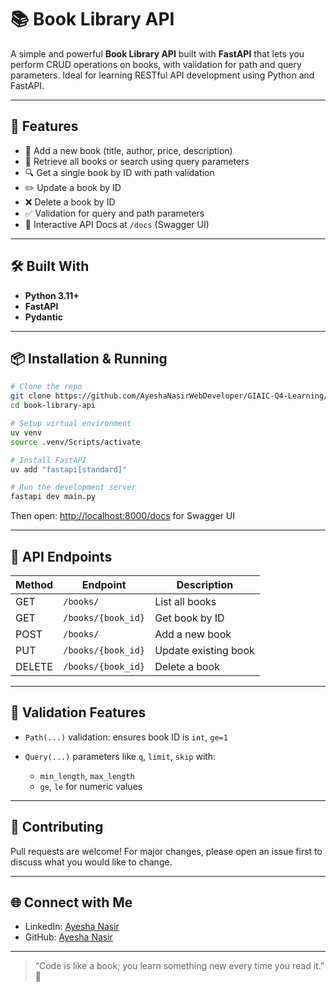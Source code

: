 # 📚 Book Library API

A simple and powerful **Book Library API** built with **FastAPI** that lets you perform CRUD operations on books, with validation for path and query parameters. Ideal for learning RESTful API development using Python and FastAPI.

---

## 🚀 Features

- 📖 Add a new book (title, author, price, description)
- 🧾 Retrieve all books or search using query parameters
- 🔍 Get a single book by ID with path validation
- ✏️ Update a book by ID
- ❌ Delete a book by ID
- ✅ Validation for query and path parameters
- 🧪 Interactive API Docs at `/docs` (Swagger UI)

---

## 🛠️ Built With

- **Python 3.11+**
- **FastAPI**
- **Pydantic**

---

## 📦 Installation & Running

```bash
# Clone the repo
git clone https://github.com/AyeshaNasirWebDeveloper/GIAIC-Q4-Learning/tree/main/Task-4
cd book-library-api

# Setup virtual environment
uv venv
source .venv/Scripts/activate

# Install FastAPI
uv add "fastapi[standard]"

# Run the development server
fastapi dev main.py
````

Then open: [http://localhost:8000/docs](http://localhost:8000/docs) for Swagger UI

---

## 🔗 API Endpoints

| Method | Endpoint           | Description          |
| ------ | ------------------ | -------------------- |
| GET    | `/books/`          | List all books       |
| GET    | `/books/{book_id}` | Get book by ID       |
| POST   | `/books/`          | Add a new book       |
| PUT    | `/books/{book_id}` | Update existing book |
| DELETE | `/books/{book_id}` | Delete a book        |

---

## 🧪 Validation Features

* `Path(...)` validation: ensures book ID is `int`, `ge=1`
* `Query(...)` parameters like `q`, `limit`, `skip` with:

  * `min_length`, `max_length`
  * `ge`, `le` for numeric values

---

## 🙌 Contributing

Pull requests are welcome! For major changes, please open an issue first to discuss what you would like to change.

---

## 🌐 Connect with Me

* LinkedIn: [Ayesha Nasir](https://www.linkedin.com/in/ayeshanasirwin/)
* GitHub: [Ayesha Nasir](https://github.com/AyeshaNasirWebDeveloper)

---

> “Code is like a book; you learn something new every time you read it.” 📘

```